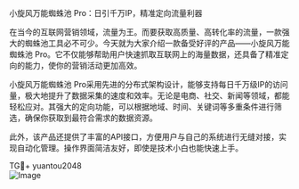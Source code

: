 小旋风万能蜘蛛池 Pro：日引千万IP，精准定向流量利器

在当今的互联网营销领域，流量为王。而要获取高质量、高转化率的流量，一款强大的蜘蛛池工具必不可少。今天就为大家介绍一款备受好评的产品——小旋风万能蜘蛛池 Pro。它不仅能够帮助用户快速抓取互联网上的海量数据，还具备了精准定向的能力，使你的营销活动更加高效。

小旋风万能蜘蛛池 Pro采用先进的分布式架构设计，能够支持每日千万级IP的访问量，极大地提升了数据采集的速度和效率。无论是电商、社交、新闻等领域，都能轻松应对。其强大的定向功能，可以根据地域、时间、关键词等多重条件进行筛选，确保你获取到最符合需求的数据资源。

此外，该产品还提供了丰富的API接口，方便用户与自己的系统进行无缝对接，实现自动化管理。操作界面简洁友好，即使是技术小白也能快速上手。

TG💪+ yuantou2048  
![Image](https://github.com/user-attachments/assets/42a5a4a5-fea9-4a1d-8aa0-73e57e430cca)